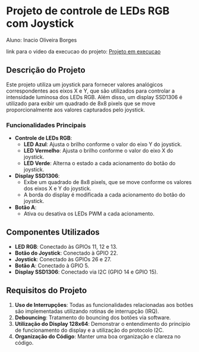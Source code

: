 # Projeto de controle de LEDs RGB com Joystick

Aluno: Inacio Oliveira Borges

link para o video da execucao do projeto: [Projeto em execucao](https://youtu.be/gRqNTdKJCIw)


## Descrição do Projeto

Este projeto utiliza um joystick para fornecer valores analógicos correspondentes aos eixos X e Y, que são utilizados para controlar a intensidade luminosa dos LEDs RGB. Além disso, um display SSD1306 é utilizado para exibir um quadrado de 8x8 pixels que se move proporcionalmente aos valores capturados pelo joystick.

### Funcionalidades Principais

- **Controle de LEDs RGB**:
  - **LED Azul**: Ajusta o brilho conforme o valor do eixo Y do joystick.
  - **LED Vermelho**: Ajusta o brilho conforme o valor do eixo X do joystick.
  - **LED Verde**: Alterna o estado a cada acionamento do botão do joystick.
- **Display SSD1306**:
  - Exibe um quadrado de 8x8 pixels, que se move conforme os valores dos eixos X e Y do joystick.
  - A borda do display é modificada a cada acionamento do botão do joystick.
- **Botão A**:
  - Ativa ou desativa os LEDs PWM a cada acionamento.

## Componentes Utilizados

- **LED RGB**: Conectado às GPIOs 11, 12 e 13.
- **Botão do Joystick**: Conectado à GPIO 22.
- **Joystick**: Conectado às GPIOs 26 e 27.
- **Botão A**: Conectado à GPIO 5.
- **Display SSD1306**: Conectado via I2C (GPIO 14 e GPIO 15).

## Requisitos do Projeto

1. **Uso de Interrupções**: Todas as funcionalidades relacionadas aos botões são implementadas utilizando rotinas de interrupção (IRQ).
2. **Debouncing**: Tratamento do bouncing dos botões via software.
3. **Utilização do Display 128x64**: Demonstrar o entendimento do princípio de funcionamento do display e a utilização do protocolo I2C.
4. **Organização do Código**: Manter uma boa organização e clareza no código.
